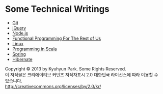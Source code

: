 # Some Technical Writings

* [Git](categories/git/readme.md)
* [jQuery](categories/web/jquery/readme.md)
* [Node.js](categories/node)
* [Functional Programming For The Rest of Us](categories/fp-for-r-us/readme.md)
* [Linux](categories/linux)
* [Programming in Scala](categories/pi-scala)
* [Spring](categories/java/spring)
* [Hibernate](categories/java/hibernate)

Copyright © 2013 by Kyuhyun Park. Some Rights Reserved.  
이 저작물은 크리에이티브 커먼즈 저작자표시 2.0 대한민국 라이선스에 따라 이용할 수 있습니다.  
http://creativecommons.org/licenses/by/2.0/kr/
